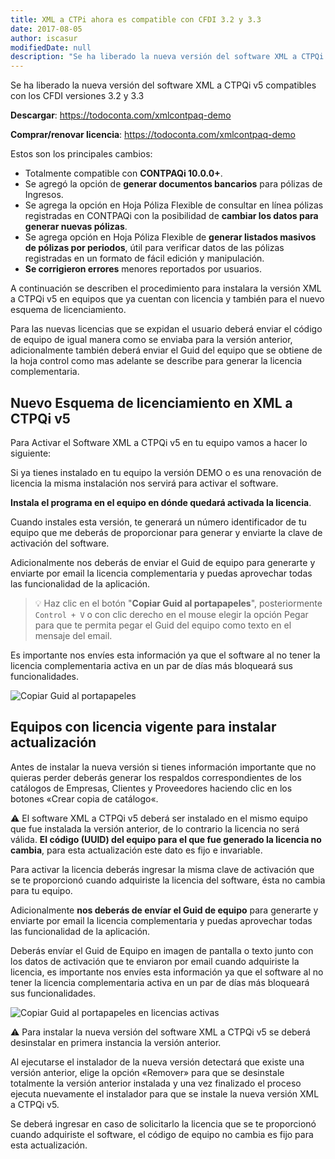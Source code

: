 ```yaml
---
title: XML a CTPi ahora es compatible con CFDI 3.2 y 3.3
date: 2017-08-05
author: iscasur
modifiedDate: null
description: "Se ha liberado la nueva versión del software XML a CTPQi v5 compatibles con los CFDI versiones 3.2 y 3.3"
---
```


Se ha liberado la nueva versión del software XML a CTPQi v5 compatibles con los CFDI versiones 3.2 y 3.3

**Descargar**: https://todoconta.com/xmlcontpaq-demo

**Comprar/renovar licencia**: https://todoconta.com/xmlcontpaq-demo

Estos son los principales cambios:

- Totalmente compatible con **CONTPAQi 10.0.0+**.
- Se agregó la opción de **generar documentos bancarios** para pólizas de Ingresos.
- Se agrega la opción en Hoja Póliza Flexible de consultar en línea pólizas registradas en CONTPAQi con la posibilidad de **cambiar los datos para generar nuevas pólizas**.
- Se agrega opción en Hoja Póliza Flexible de **generar listados masivos de pólizas por periodos**, útil para verificar datos de las pólizas registradas en un formato de fácil edición y manipulación.
- **Se corrigieron errores** menores reportados por usuarios.

A continuación se describen el procedimiento para instalara la versión XML a CTPQi v5 en equipos que ya cuentan con licencia y también para el nuevo esquema de licenciamiento.

Para las nuevas licencias que se expidan el usuario deberá enviar el código de equipo de igual manera como se enviaba para la versión anterior, adicionalmente también deberá enviar el Guid del equipo que se obtiene de la hoja control como mas adelante se describe para generar la licencia complementaria.

## Nuevo Esquema de licenciamiento en XML a CTPQi v5

Para Activar el Software XML a CTPQi v5 en tu equipo vamos a hacer lo siguiente:

Si ya tienes instalado en tu equipo la versión DEMO o es una renovación de licencia la misma instalación nos servirá para activar el software.

**Instala el programa en el equipo en dónde quedará activada la licencia**.

Cuando instales esta versión, te generará un número identificador de tu equipo que me deberás de proporcionar para generar y enviarte la clave de activación del software.

Adicionalmente nos deberás de enviar el Guid de equipo para generarte y enviarte por email la licencia complementaria y puedas aprovechar todas las funcionalidad de la aplicación.

> 💡 Haz clic en el botón "**Copiar Guid al portapapeles**", posteriormente `Control + V` o con clic derecho en el mouse elegir la opción Pegar para que te permita pegar el Guid del equipo como texto en el mensaje del email.

Es importante nos envíes esta información ya que el software al no tener la licencia complementaria activa en un par de días más bloqueará sus funcionalidades.

![Copiar Guid al portapapeles](https://soporte.todoconta.com/wp-content/uploads/1.-Nuevo-Esquema-de-licenciamiento.png)


## Equipos con licencia vigente para instalar actualización

Antes de instalar la nueva versión si tienes información importante que no quieras perder deberás generar los respaldos correspondientes de los catálogos de Empresas, Clientes y Proveedores haciendo clic en los botones «Crear copia de catálogo«.

⚠️ El software XML a CTPQi v5 deberá ser instalado en el mismo equipo que fue instalada la versión anterior, de lo contrario la licencia no será válida. **El código (UUID) del equipo para el que fue generado la licencia no cambia**, para esta actualización este dato es fijo e invariable.

Para activar la licencia deberás ingresar la misma clave de activación que se te proporcionó cuando adquiriste la licencia del software, ésta no cambia para tu equipo.

Adicionalmente **nos deberás de envíar el Guid de equipo** para generarte y enviarte por email la licencia complementaria y puedas aprovechar todas las funcionalidad de la aplicación.

Deberás envíar el Guid de Equipo en imagen de pantalla o texto junto con los datos de activación que te enviaron por email cuando adquiriste la licencia, es importante nos envíes esta información ya que el software al no tener la licencia complementaria activa en un par de días más bloqueará sus funcionalidades.

![Copiar Guid al portapapeles en licencias activas](https://soporte.todoconta.com/wp-content/uploads/2.-Equipos-con-licencia-vigente.png)


⚠️ Para instalar la nueva versión del software XML a CTPQi v5 se deberá desinstalar en primera instancia la versión anterior.

Al ejecutarse el instalador de la nueva versión detectará que existe una versión anterior, elige la opción «Remover» para que se desinstale totalmente la versión anterior instalada y una vez finalizado el proceso ejecuta nuevamente el instalador para que se instale la nueva versión XML a CTPQi v5.

Se deberá ingresar en caso de solicitarlo la licencia que se te proporcionó cuando adquiriste el software, el código de equipo no cambia es fijo para esta actualización.